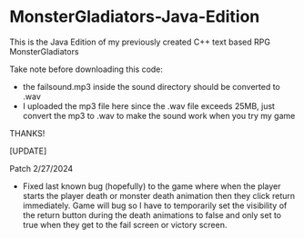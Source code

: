 # MonsterGladiators-Java-Edition
This is the Java Edition of my previously created C++ text based RPG MonsterGladiators

Take note before downloading this code:
- the failsound.mp3 inside the sound directory should be converted to .wav
- I uploaded the mp3 file here since the .wav file exceeds 25MB, just convert the mp3 to .wav to make the sound work when you try my game

THANKS!

[UPDATE]

Patch 2/27/2024
- Fixed last known bug (hopefully) to the game where when the player starts the player death or monster death animation then they click return immediately. Game will bug so I have to temporarily set the visibility of the return button during the death animations to false and only set to true when they get to the fail screen or victory screen.
